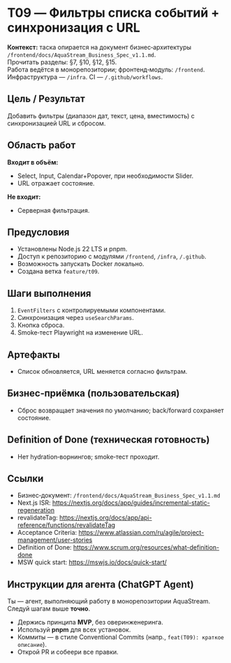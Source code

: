 # T09 — Фильтры списка событий + синхронизация с URL

**Контекст:** таска опирается на документ бизнес‑архитектуры `/frontend/docs/AquaStream_Business_Spec_v1.1.md`.  
Прочитать разделы: §7, §10, §12, §15.  
Работа ведётся в монорепозитории; фронтенд‑модуль: `/frontend`. Инфраструктура — `/infra`. CI — `/.github/workflows`.

## Цель / Результат
Добавить фильтры (диапазон дат, текст, цена, вместимость) с синхронизацией URL и сбросом.

## Область работ
**Входит в объём:**
- Select, Input, Calendar+Popover, при необходимости Slider.
- URL отражает состояние.

**Не входит:**
- Серверная фильтрация.

## Предусловия
- Установлены Node.js 22 LTS и pnpm.
- Доступ к репозиторию с модулями `/frontend`, `/infra`, `/.github`.
- Возможность запускать Docker локально.
- Создана ветка `feature/t09`.

## Шаги выполнения
1. `EventFilters` с контролируемыми компонентами.
2. Синхронизация через `useSearchParams`.
3. Кнопка сброса.
4. Smoke‑тест Playwright на изменение URL.

## Артефакты
- Список обновляется, URL меняется согласно фильтрам.

## Бизнес‑приёмка (пользовательская)
- Сброс возвращает значения по умолчанию; back/forward сохраняет состояние.

## Definition of Done (техническая готовность)
- Нет hydration‑ворнингов; smoke‑тест проходит.

## Ссылки
- Бизнес‑документ: `/frontend/docs/AquaStream_Business_Spec_v1.1.md`
- Next.js ISR: https://nextjs.org/docs/app/guides/incremental-static-regeneration
- revalidateTag: https://nextjs.org/docs/app/api-reference/functions/revalidateTag
- Acceptance Criteria: https://www.atlassian.com/ru/agile/project-management/user-stories
- Definition of Done: https://www.scrum.org/resources/what-definition-done
- MSW quick start: https://mswjs.io/docs/quick-start/

## Инструкции для агента (ChatGPT Agent)
Ты — агент, выполняющий работу в монорепозитории AquaStream. Следуй шагам выше **точно**.  
- Держись принципа **MVP**, без оверинженеринга.  
- Используй **pnpm** для всех установок.  
- Коммиты — в стиле Conventional Commits (напр., `feat(T09): краткое описание`).  
- Открой PR и собеери все правки.
